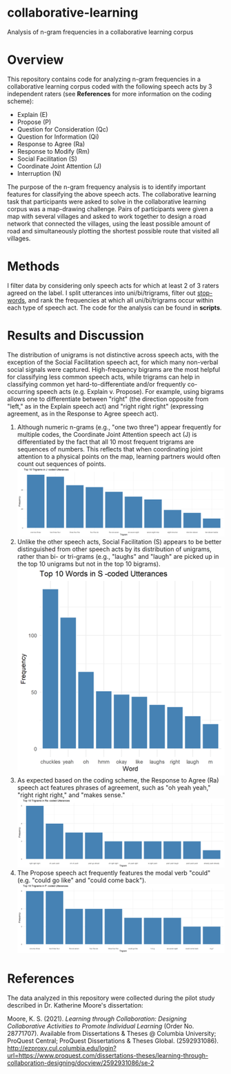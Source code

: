 # collaborative-learning
Analysis of n-gram frequencies in a collaborative learning corpus

# Overview
This repository contains code for analyzing n-gram frequencies in a collaborative learning corpus coded with the following speech acts by 3 independent raters (see <b>References</b> for more information on the coding scheme):
- Explain (E)
- Propose (P)
- Question for Consideration (Qc)
- Question for Information (Qi)
- Response to Agree (Ra)
- Response to Modify (Rm)
- Social Facilitation (S)
- Coordinate Joint Attention (J)
- Interruption (N)
  
The purpose of the n-gram frequency analysis is to identify important features for classifying the above speech acts.
The collaborative learning task that participants were asked to solve in the collaborative learning corpus was a map-drawing challenge. Pairs of participants were given a map with several villages and asked to work together to design a road network that connected the villages, using the least possible amount of road and simultaneously plotting the shortest possible route that visited all villages.

# Methods
I filter data by considering only speech acts for which at least 2 of 3 raters agreed on the label. I split utterances into uni/bi/trigrams, filter out [stop-words](https://gist.github.com/sebleier/554280), and rank the frequencies at which all uni/bi/trigrams occur within each type of speech act. The code for the analysis can be found in <b>scripts</b>.

# Results and Discussion
The distribution of unigrams is not distinctive across speech acts, with the exception of the Social Facilitation speech act, for which many non-verbal social signals were captured. High-frequency bigrams are the most helpful for classifying less common speech acts, while trigrams can help in classifying common yet hard-to-differentiate and/or frequently co-occurring speech acts (e.g. Explain v. Propose). For example, using bigrams allows one to differentiate between "right" (the direction opposite from "left," as in the Explain speech act) and "right right right" (expressing agreement, as in the Response to Agree speech act).

1. Although numeric n-grams (e.g., "one two three") appear frequently for multiple codes, the Coordinate Joint Attention speech act (J) is differentiated by the fact that all 10 most frequent trigrams are sequences of numbers. This reflects that when coordinating joint attention to a physical points on the map, learning partners would often count out sequences of points.
![image](trigrams/J_trigrams.png)
2. Unlike the other speech acts, Social Facilitation (S) appears to be better distinguished from other speech acts by its distribution of unigrams, rather than bi- or tri-grams (e.g., "laughs" and "laugh" are picked up in the top 10 unigrams but not in the top 10 bigrams).
![image](unigrams/S.png)
3. As expected based on the coding scheme, the Response to Agree (Ra) speech act features phrases of agreement, such as "oh yeah yeah," "right right right," and "makes sense."
![image](trigrams/Ra_trigrams.png)
4. The Propose speech act frequently features the modal verb "could" (e.g. "could go like" and "could come back").
![image](trigrams/P_trigrams.png) 

# References
The data analyzed in this repository were collected during the pilot study described in Dr. Katherine Moore's dissertation:

Moore, K. S. (2021). <i>Learning through Collaboration: Designing Collaborative Activities to Promote Individual Learning</i> (Order No. 28771707). Available from Dissertations & Theses @ Columbia University; ProQuest Central; ProQuest Dissertations & Theses Global. (2592931086). http://ezproxy.cul.columbia.edu/login?url=https://www.proquest.com/dissertations-theses/learning-through-collaboration-designing/docview/2592931086/se-2

